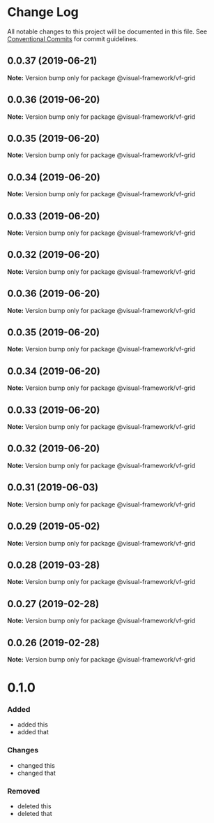 # Change Log

All notable changes to this project will be documented in this file.
See [Conventional Commits](https://conventionalcommits.org) for commit guidelines.

## 0.0.37 (2019-06-21)

**Note:** Version bump only for package @visual-framework/vf-grid





## 0.0.36 (2019-06-20)

**Note:** Version bump only for package @visual-framework/vf-grid





## 0.0.35 (2019-06-20)

**Note:** Version bump only for package @visual-framework/vf-grid





## 0.0.34 (2019-06-20)

**Note:** Version bump only for package @visual-framework/vf-grid





## 0.0.33 (2019-06-20)

**Note:** Version bump only for package @visual-framework/vf-grid





## 0.0.32 (2019-06-20)

**Note:** Version bump only for package @visual-framework/vf-grid





## 0.0.36 (2019-06-20)

**Note:** Version bump only for package @visual-framework/vf-grid





## 0.0.35 (2019-06-20)

**Note:** Version bump only for package @visual-framework/vf-grid





## 0.0.34 (2019-06-20)

**Note:** Version bump only for package @visual-framework/vf-grid





## 0.0.33 (2019-06-20)

**Note:** Version bump only for package @visual-framework/vf-grid





## 0.0.32 (2019-06-20)

**Note:** Version bump only for package @visual-framework/vf-grid





## 0.0.31 (2019-06-03)

**Note:** Version bump only for package @visual-framework/vf-grid





## 0.0.29 (2019-05-02)

**Note:** Version bump only for package @visual-framework/vf-grid





## 0.0.28 (2019-03-28)

**Note:** Version bump only for package @visual-framework/vf-grid





## 0.0.27 (2019-02-28)

**Note:** Version bump only for package @visual-framework/vf-grid





## 0.0.26 (2019-02-28)

**Note:** Version bump only for package @visual-framework/vf-grid





# 0.1.0

### Added
- added this
- added that

### Changes

- changed this
- changed that

### Removed

- deleted this
- deleted that
